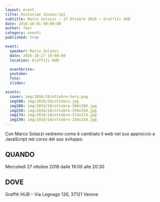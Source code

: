 ```yaml
---
layout: event
title: Historiae Javascript
subtitle: Marco Solazzi – 27 Ottobre 2016 – Graffiti HUB
date: 2016-10-01 00:00:00
author: fevr
category: eventi
published: true

event:
  speaker: Marco Solazzi
  date: 2016-10-27 19:00:00
  location: Graffiti HUB

  eventbrite:
  youtube: 
  foto:
  slides:

assets:
  cover: img/2016/10/ottobre-hero.png
  img500: img/2016/10/ottobre.jpg
  img300: img/2016/10/ottobre-300x300.jpg
  img250: img/2016/10/ottobre-250x250.jpg
  img174: img/2016/10/ottobre-174x174.jpg
  img150: img/2016/10/ottobre-150x150.jpg
---
```


Con Marco Solazzi vedremo come è cambiato il web nel suo approccio a JavaScript nel corso del suo sviluppo.

## QUANDO
Mercoledì 27 ottobre 2016 dalle 19:00 alle 20:30

## DOVE
Graffiti HUB – Via Legnago 126, 37121 Verona